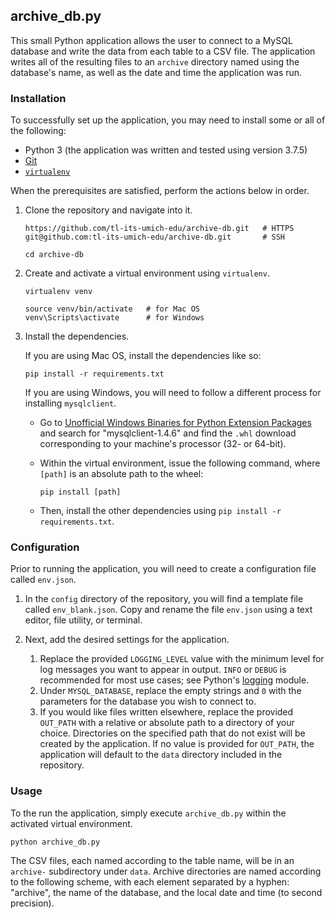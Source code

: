 ## archive_db.py

This small Python application allows the user to connect to a MySQL database and write the data from each table to a CSV file. The application writes all of the resulting files to an `archive` directory named using the database's name, as well as the date and time the application was run.

### Installation

To successfully set up the application, you may need to install some or all of the following:
* Python 3 (the application was written and tested using version 3.7.5)
* [Git](https://git-scm.com/)
* [`virtualenv`](https://virtualenv.pypa.io/en/latest/)

When the prerequisites are satisfied, perform the actions below in order. 

1. Clone the repository and navigate into it.
    ```
    https://github.com/tl-its-umich-edu/archive-db.git   # HTTPS
    git@github.com:tl-its-umich-edu/archive-db.git       # SSH
    
    cd archive-db
    ```

1. Create and activate a virtual environment using `virtualenv`.
   ```
   virtualenv venv

   source venv/bin/activate   # for Mac OS
   venv\Scripts\activate      # for Windows
   ```

1. Install the dependencies.

    If you are using Mac OS, install the dependencies like so:
    ```
    pip install -r requirements.txt
    ```

    If you are using Windows, you will need to follow a different process for installing `mysqlclient`.

    * Go to [Unofficial Windows Binaries for Python Extension Packages](https://www.lfd.uci.edu/~gohlke/pythonlibs/#mysqlclient) and search for "mysqlclient-1.4.6" and find the `.whl` download corresponding to your machine's processor (32- or 64-bit).

    * Within the virtual environment, issue the following command, where `[path]` is an absolute path to the wheel:
        ```
        pip install [path]
        ```

    * Then, install the other dependencies using `pip install -r requirements.txt`.

### Configuration

Prior to running the application, you will need to create a configuration file called `env.json`. 

1. In the `config` directory of the repository, you will find a template file called `env_blank.json`. 
Copy and rename the file `env.json` using a text editor, file utility, or terminal.

1. Next, add the desired settings for the application. 
    
    1. Replace the provided `LOGGING_LEVEL` value with the minimum level for log messages you want to appear in output. `INFO` or `DEBUG` is recommended for most use cases; see Python's [logging](https://docs.python.org/3/library/logging.html) module.
    1. Under `MYSQL_DATABASE`, replace the empty strings and `0` with the parameters for the database you wish to connect to.
    1. If you would like files written elsewhere, replace the provided `OUT_PATH` with a relative or absolute path to a directory of your choice. Directories on the specified path that do not exist will be created by the application. If no value is provided for `OUT_PATH`, the application will default to the `data` directory included in the repository.


### Usage

To the run the application, simply execute `archive_db.py` within the activated virtual environment.

```
python archive_db.py
```

The CSV files, each named according to the table name, will be in an `archive-` subdirectory under `data`. Archive directories are named according to the following scheme, with each element separated by a hyphen: "archive", the name of the database, and the local date and time (to second precision).
